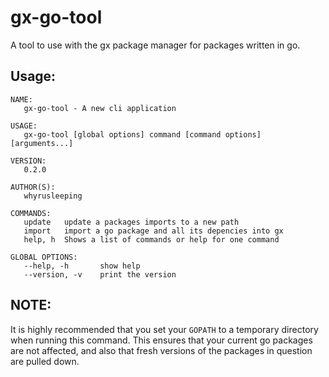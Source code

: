 # gx-go-tool

A tool to use with the gx package manager for packages written in go.

## Usage:
```
NAME:
   gx-go-tool - A new cli application

USAGE:
   gx-go-tool [global options] command [command options] [arguments...]
   
VERSION:
   0.2.0
   
AUTHOR(S):
   whyrusleeping 
   
COMMANDS:
   update	update a packages imports to a new path
   import	import a go package and all its depencies into gx
   help, h	Shows a list of commands or help for one command
   
GLOBAL OPTIONS:
   --help, -h		show help
   --version, -v	print the version
```

## NOTE:
It is highly recommended that you set your `GOPATH` to a temporary directory when running this command.
This ensures that your current go packages are not affected, and also that fresh versions of
the packages in question are pulled down.
